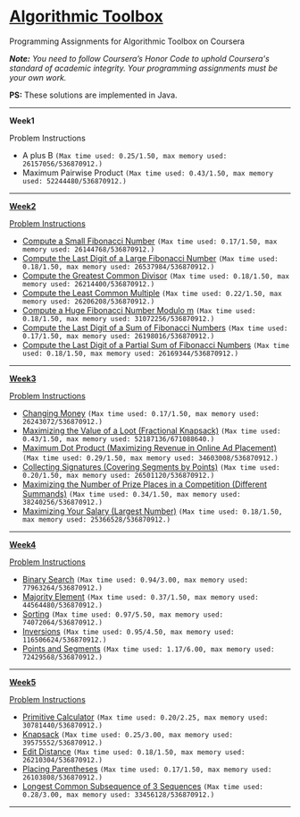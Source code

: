 # [Algorithmic Toolbox](https://www.coursera.org/learn/algorithmic-toolbox/) 

Programming Assignments for Algorithmic Toolbox on Coursera

***Note:*** *You need to follow Coursera’s Honor Code to uphold Coursera's standard of academic integrity. Your programming assignments must be your own work.*

**PS:** These solutions are implemented in Java.


----------


**Week1**

Problem Instructions

  - A plus B 
`(Max time used: 0.25/1.50, max memory used: 26157056/536870912.)`
  - Maximum Pairwise Product 
`(Max time used: 0.43/1.50, max memory used: 52244480/536870912.)`


----------


**[Week2](https://github.com/Sasa94s/AlgorithmicToolbox/tree/master/Week2)**

[Problem Instructions](https://github.com/Sasa94s/AlgorithmicToolbox/blob/master/Week2/01_introduction_problems.pdf)
   
  - [Compute a Small Fibonacci Number](https://github.com/Sasa94s/AlgorithmicToolbox/blob/master/Week2/Fibonacci.java) 
`(Max time used: 0.17/1.50, max memory used: 26144768/536870912.)`
  - [Compute the Last Digit of a Large Fibonacci Number](https://github.com/Sasa94s/AlgorithmicToolbox/blob/master/Week2/FibonacciLastDigit.java) 
`(Max time used: 0.18/1.50, max memory used: 26537984/536870912.)`
  - [Compute the Greatest Common Divisor](https://github.com/Sasa94s/AlgorithmicToolbox/blob/master/Week2/GCD.java) 
`(Max time used: 0.18/1.50, max memory used: 26214400/536870912.)`
  - [Compute the Least Common Multiple](https://github.com/Sasa94s/AlgorithmicToolbox/blob/master/Week2/LCM.java) 
`(Max time used: 0.22/1.50, max memory used: 26206208/536870912.)`
  - [Compute a Huge Fibonacci Number Modulo m](https://github.com/Sasa94s/AlgorithmicToolbox/blob/master/Week2/FibonacciHuge.java) 
`(Max time used: 0.18/1.50, max memory used: 31072256/536870912.)`
  - [Compute the Last Digit of a Sum of Fibonacci Numbers](https://github.com/Sasa94s/AlgorithmicToolbox/blob/master/Week2/FibonacciSumLastDigit.java) 
`(Max time used: 0.17/1.50, max memory used: 26198016/536870912.)`
  - [Compute the Last Digit of a Partial Sum of Fibonacci Numbers](https://github.com/Sasa94s/AlgorithmicToolbox/blob/master/Week2/FibonacciPartialSum.java) 
`(Max time used: 0.18/1.50, max memory used: 26169344/536870912.)`




----------


**[Week3](https://github.com/Sasa94s/AlgorithmicToolbox/tree/master/Week3)**

[Problem Instructions](https://github.com/Sasa94s/AlgorithmicToolbox/blob/master/Week3/02_greedy_algorithms_problems.pdf)

  - [Changing Money](https://github.com/Sasa94s/AlgorithmicToolbox/blob/master/Week3/Change.java) 
`(Max time used: 0.17/1.50, max memory used: 26243072/536870912.)`
  - [Maximizing the Value of a Loot (Fractional Knapsack)](https://github.com/Sasa94s/AlgorithmicToolbox/blob/master/Week3/FractionalKnapsack.java) 
`(Max time used: 0.43/1.50, max memory used: 52187136/671088640.)`
  - [Maximum Dot Product (Maximizing Revenue in Online Ad Placement)](https://github.com/Sasa94s/AlgorithmicToolbox/blob/master/Week3/DotProduct.java) 
`(Max time used: 0.29/1.50, max memory used: 34603008/536870912.)`
  - [Collecting Signatures (Covering Segments by Points)](https://github.com/Sasa94s/AlgorithmicToolbox/blob/master/Week3/CoveringSegments.java) 
`(Max time used: 0.20/1.50, max memory used: 26501120/536870912.)`
  - [Maximizing the Number of Prize Places in a Competition (Different Summands)](https://github.com/Sasa94s/AlgorithmicToolbox/blob/master/Week3/DifferentSummands.java) 
`(Max time used: 0.34/1.50, max memory used: 38240256/536870912.)`
  - [Maximizing Your Salary (Largest Number)](https://github.com/Sasa94s/AlgorithmicToolbox/blob/master/Week3/LargestNumber.java) 
`(Max time used: 0.18/1.50, max memory used: 25366528/536870912.)`


----------


**[Week4](https://github.com/Sasa94s/AlgorithmicToolbox/tree/master/Week4)**

[Problem Instructions](https://github.com/Sasa94s/AlgorithmicToolbox/blob/master/Week4/03_divide_and_conquer_problems_20161023.pdf)

  - [Binary Search](https://github.com/Sasa94s/AlgorithmicToolbox/blob/master/Week4/BinarySearch.java) 
`(Max time used: 0.94/3.00, max memory used: 77963264/536870912.)`
  - [Majority Element](https://github.com/Sasa94s/AlgorithmicToolbox/blob/master/Week4/MajorityElement.java) 
`(Max time used: 0.37/1.50, max memory used: 44564480/536870912.)`
  - [Sorting](https://github.com/Sasa94s/AlgorithmicToolbox/blob/master/Week4/Sorting.java) 
`(Max time used: 0.97/5.50, max memory used: 74072064/536870912.)`
  - [Inversions](https://github.com/Sasa94s/AlgorithmicToolbox/blob/master/Week4/Inversions.java) 
`(Max time used: 0.95/4.50, max memory used: 116506624/536870912.)`
  - [Points and Segments](https://github.com/Sasa94s/AlgorithmicToolbox/blob/master/Week4/PointsAndSegments.java) 
`(Max time used: 1.17/6.00, max memory used: 72429568/536870912.)`


----------


**[Week5](https://github.com/Sasa94s/AlgorithmicToolbox/tree/master/Week5)**

[Problem Instructions](https://github.com/Sasa94s/AlgorithmicToolbox/blob/master/Week5/04_dynamic_programming_problems.pdf)

  - [Primitive Calculator](https://github.com/Sasa94s/AlgorithmicToolbox/blob/master/Week5/PrimitiveCalculator.java) 
`(Max time used: 0.20/2.25, max memory used: 30781440/536870912.)`
  - [Knapsack](https://github.com/Sasa94s/AlgorithmicToolbox/blob/master/Week5/Knapsack.java) 
`(Max time used: 0.25/3.00, max memory used: 39575552/536870912.)`
  - [Edit Distance](https://github.com/Sasa94s/AlgorithmicToolbox/blob/master/Week5/EditDistance.java) 
`(Max time used: 0.18/1.50, max memory used: 26210304/536870912.)`
  - [Placing Parentheses](https://github.com/Sasa94s/AlgorithmicToolbox/blob/master/Week5/PlacingParentheses.java) 
`(Max time used: 0.17/1.50, max memory used: 26103808/536870912.)`
  - [Longest Common Subsequence of 3 Sequences](https://github.com/Sasa94s/AlgorithmicToolbox/blob/master/Week5/LCS3.java) 
`(Max time used: 0.28/3.00, max memory used: 33456128/536870912.)`


----------
